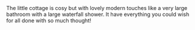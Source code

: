 ---
name: "Sarah"
date: Thu Apr 21 2022 16:27:46 GMT+0200 (Central European Summer Time)
body: "The little cottage is cosy but with lovely modern touches like a very large bathroom with a large waterfall shower. It have everything you could wish for all done with so much thought!"

---